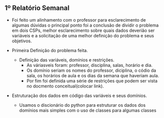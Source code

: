 ## 1º Relatório Semanal

- Foi feito um alinhamento com o professor para esclarecimento de algumas dúvidas o principal ponto foi a conclusão de dividir o problema em dois CSPs, melhor esclarecimento sobre quais dados deverião ser variáveis e a solicitação de uma melhor definição do problema e seus objetivos.

- Primeira Definição do problema feita.
    - Definição das variáveis, domínios e restrições.
        - As váriasveis foram: professor, disciplina, salas, horário e dia.
        - Os domínio seriam os nomes do professor, diciplina, o códio da sala, os horários de aula e os dias da semana que haveriam aula.
        - Por fim foi definida uma série de restrições que podem ser vista no docmento conceitual(colocar link).

- Estruturação dos dados em código das variáveis e seus domínios.
    - Usamos o discionário do python para estruturar os dados dos domínios mais simples com o uso de classes para algumas classes
